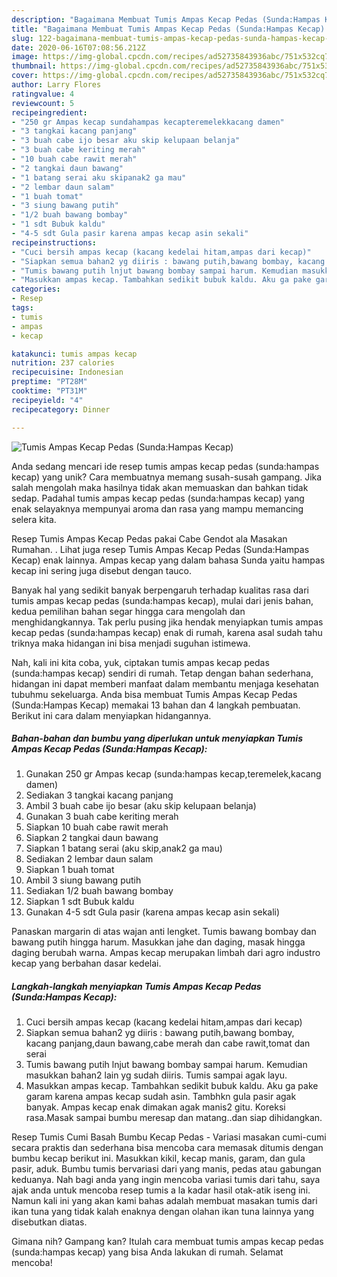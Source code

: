 ```yaml
---
description: "Bagaimana Membuat Tumis Ampas Kecap Pedas (Sunda:Hampas Kecap) Anti Gagal"
title: "Bagaimana Membuat Tumis Ampas Kecap Pedas (Sunda:Hampas Kecap) Anti Gagal"
slug: 122-bagaimana-membuat-tumis-ampas-kecap-pedas-sunda-hampas-kecap-anti-gagal
date: 2020-06-16T07:08:56.212Z
image: https://img-global.cpcdn.com/recipes/ad52735843936abc/751x532cq70/tumis-ampas-kecap-pedas-sundahampas-kecap-foto-resep-utama.jpg
thumbnail: https://img-global.cpcdn.com/recipes/ad52735843936abc/751x532cq70/tumis-ampas-kecap-pedas-sundahampas-kecap-foto-resep-utama.jpg
cover: https://img-global.cpcdn.com/recipes/ad52735843936abc/751x532cq70/tumis-ampas-kecap-pedas-sundahampas-kecap-foto-resep-utama.jpg
author: Larry Flores
ratingvalue: 4
reviewcount: 5
recipeingredient:
- "250 gr Ampas kecap sundahampas kecapteremelekkacang damen"
- "3 tangkai kacang panjang"
- "3 buah cabe ijo besar aku skip kelupaan belanja"
- "3 buah cabe keriting merah"
- "10 buah cabe rawit merah"
- "2 tangkai daun bawang"
- "1 batang serai aku skipanak2 ga mau"
- "2 lembar daun salam"
- "1 buah tomat"
- "3 siung bawang putih"
- "1/2 buah bawang bombay"
- "1 sdt Bubuk kaldu"
- "4-5 sdt Gula pasir karena ampas kecap asin sekali"
recipeinstructions:
- "Cuci bersih ampas kecap (kacang kedelai hitam,ampas dari kecap)"
- "Siapkan semua bahan2 yg diiris : bawang putih,bawang bombay, kacang panjang,daun bawang,cabe merah dan cabe rawit,tomat dan serai"
- "Tumis bawang putih lnjut bawang bombay sampai harum. Kemudian masukkan bahan2 lain yg sudah diiris. Tumis sampai agak layu."
- "Masukkan ampas kecap. Tambahkan sedikit bubuk kaldu. Aku ga pake garam karena ampas kecap sudah asin. Tambhkn gula pasir agak banyak. Ampas kecap enak dimakan agak manis2 gitu. Koreksi rasa.Masak sampai bumbu meresap dan matang..dan siap dihidangkan."
categories:
- Resep
tags:
- tumis
- ampas
- kecap

katakunci: tumis ampas kecap 
nutrition: 237 calories
recipecuisine: Indonesian
preptime: "PT28M"
cooktime: "PT31M"
recipeyield: "4"
recipecategory: Dinner

---
```



![Tumis Ampas Kecap Pedas (Sunda:Hampas Kecap)](https://img-global.cpcdn.com/recipes/ad52735843936abc/751x532cq70/tumis-ampas-kecap-pedas-sundahampas-kecap-foto-resep-utama.jpg)

Anda sedang mencari ide resep tumis ampas kecap pedas (sunda:hampas kecap) yang unik? Cara membuatnya memang susah-susah gampang. Jika salah mengolah maka hasilnya tidak akan memuaskan dan bahkan tidak sedap. Padahal tumis ampas kecap pedas (sunda:hampas kecap) yang enak selayaknya mempunyai aroma dan rasa yang mampu memancing selera kita.

Resep Tumis Ampas Kecap Pedas pakai Cabe Gendot ala Masakan Rumahan. . Lihat juga resep Tumis Ampas Kecap Pedas (Sunda:Hampas Kecap) enak lainnya. Ampas kecap yang dalam bahasa Sunda yaitu hampas kecap ini sering juga disebut dengan tauco.

Banyak hal yang sedikit banyak berpengaruh terhadap kualitas rasa dari tumis ampas kecap pedas (sunda:hampas kecap), mulai dari jenis bahan, kedua pemilihan bahan segar hingga cara mengolah dan menghidangkannya. Tak perlu pusing jika hendak menyiapkan tumis ampas kecap pedas (sunda:hampas kecap) enak di rumah, karena asal sudah tahu triknya maka hidangan ini bisa menjadi suguhan istimewa.


Nah, kali ini kita coba, yuk, ciptakan tumis ampas kecap pedas (sunda:hampas kecap) sendiri di rumah. Tetap dengan bahan sederhana, hidangan ini dapat memberi manfaat dalam membantu menjaga kesehatan tubuhmu sekeluarga. Anda bisa membuat Tumis Ampas Kecap Pedas (Sunda:Hampas Kecap) memakai 13 bahan dan 4 langkah pembuatan. Berikut ini cara dalam menyiapkan hidangannya.

<!--inarticleads1-->

##### Bahan-bahan dan bumbu yang diperlukan untuk menyiapkan Tumis Ampas Kecap Pedas (Sunda:Hampas Kecap):

1. Gunakan 250 gr Ampas kecap (sunda:hampas kecap,teremelek,kacang damen)
1. Sediakan 3 tangkai kacang panjang
1. Ambil 3 buah cabe ijo besar (aku skip kelupaan belanja)
1. Gunakan 3 buah cabe keriting merah
1. Siapkan 10 buah cabe rawit merah
1. Siapkan 2 tangkai daun bawang
1. Siapkan 1 batang serai (aku skip,anak2 ga mau)
1. Sediakan 2 lembar daun salam
1. Siapkan 1 buah tomat
1. Ambil 3 siung bawang putih
1. Sediakan 1/2 buah bawang bombay
1. Siapkan 1 sdt Bubuk kaldu
1. Gunakan 4-5 sdt Gula pasir (karena ampas kecap asin sekali)


Panaskan margarin di atas wajan anti lengket. Tumis bawang bombay dan bawang putih hingga harum. Masukkan jahe dan daging, masak hingga daging berubah warna. Ampas kecap merupakan limbah dari agro industro kecap yang berbahan dasar kedelai. 

<!--inarticleads2-->

##### Langkah-langkah menyiapkan Tumis Ampas Kecap Pedas (Sunda:Hampas Kecap):

1. Cuci bersih ampas kecap (kacang kedelai hitam,ampas dari kecap)
1. Siapkan semua bahan2 yg diiris : bawang putih,bawang bombay, kacang panjang,daun bawang,cabe merah dan cabe rawit,tomat dan serai
1. Tumis bawang putih lnjut bawang bombay sampai harum. Kemudian masukkan bahan2 lain yg sudah diiris. Tumis sampai agak layu.
1. Masukkan ampas kecap. Tambahkan sedikit bubuk kaldu. Aku ga pake garam karena ampas kecap sudah asin. Tambhkn gula pasir agak banyak. Ampas kecap enak dimakan agak manis2 gitu. Koreksi rasa.Masak sampai bumbu meresap dan matang..dan siap dihidangkan.


Resep Tumis Cumi Basah Bumbu Kecap Pedas - Variasi masakan cumi-cumi secara praktis dan sederhana bisa mencoba cara memasak ditumis dengan bumbu kecap berikut ini. Masukkan kikil, kecap manis, garam, dan gula pasir, aduk. Bumbu tumis bervariasi dari yang manis, pedas atau gabungan keduanya. Nah bagi anda yang ingin mencoba variasi tumis dari tahu, saya ajak anda untuk mencoba resep tumis a la kadar hasil otak-atik iseng ini. Namun kali ini yang akan kami bahas adalah membuat masakan tumis dari ikan tuna yang tidak kalah enaknya dengan olahan ikan tuna lainnya yang disebutkan diatas. 

Gimana nih? Gampang kan? Itulah cara membuat tumis ampas kecap pedas (sunda:hampas kecap) yang bisa Anda lakukan di rumah. Selamat mencoba!
